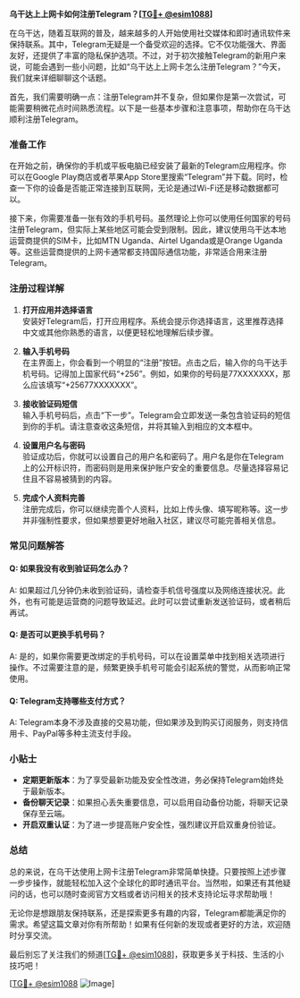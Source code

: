 **乌干达上上网卡如何注册Telegram？[[TG💪+ @esim1088](https://t.me/s/esim1088)]**

在乌干达，随着互联网的普及，越来越多的人开始使用社交媒体和即时通讯软件来保持联系。其中，Telegram无疑是一个备受欢迎的选择。它不仅功能强大、界面友好，还提供了丰富的隐私保护选项。不过，对于初次接触Telegram的新用户来说，可能会遇到一些小问题，比如“乌干达上上网卡怎么注册Telegram？”今天，我们就来详细聊聊这个话题。

首先，我们需要明确一点：注册Telegram并不复杂，但如果你是第一次尝试，可能需要稍微花点时间熟悉流程。以下是一些基本步骤和注意事项，帮助你在乌干达顺利注册Telegram。

### 准备工作

在开始之前，确保你的手机或平板电脑已经安装了最新的Telegram应用程序。你可以在Google Play商店或者苹果App Store里搜索“Telegram”并下载。同时，检查一下你的设备是否能正常连接到互联网，无论是通过Wi-Fi还是移动数据都可以。

接下来，你需要准备一张有效的手机号码。虽然理论上你可以使用任何国家的号码注册Telegram，但实际上某些地区可能会受到限制。因此，建议使用乌干达本地运营商提供的SIM卡，比如MTN Uganda、Airtel Uganda或是Orange Uganda等。这些运营商提供的上网卡通常都支持国际通信功能，非常适合用来注册Telegram。

### 注册过程详解

1. **打开应用并选择语言**  
   安装好Telegram后，打开应用程序。系统会提示你选择语言，这里推荐选择中文或其他你熟悉的语言，以便更轻松地理解后续步骤。

2. **输入手机号码**  
   在主界面上，你会看到一个明显的“注册”按钮。点击之后，输入你的乌干达手机号码。记得加上国家代码“+256”。例如，如果你的号码是77XXXXXXX，那么应该填写“+25677XXXXXXX”。

3. **接收验证码短信**  
   输入手机号码后，点击“下一步”。Telegram会立即发送一条包含验证码的短信到你的手机。请注意查收这条短信，并将其输入到相应的文本框中。

4. **设置用户名与密码**  
   验证成功后，你就可以设置自己的用户名和密码了。用户名是你在Telegram上的公开标识符，而密码则是用来保护账户安全的重要信息。尽量选择容易记住且不容易被猜到的内容。

5. **完成个人资料完善**  
   注册完成后，你可以继续完善个人资料，比如上传头像、填写昵称等。这一步并非强制性要求，但如果想要更好地融入社区，建议尽可能完善相关信息。

### 常见问题解答

#### Q: 如果我没有收到验证码怎么办？
A: 如果超过几分钟仍未收到验证码，请检查手机信号强度以及网络连接状况。此外，也有可能是运营商的问题导致延迟。此时可以尝试重新发送验证码，或者稍后再试。

#### Q: 是否可以更换手机号码？
A: 是的，如果你需要更改绑定的手机号码，可以在设置菜单中找到相关选项进行操作。不过需要注意的是，频繁更换手机号可能会引起系统的警觉，从而影响正常使用。

#### Q: Telegram支持哪些支付方式？
A: Telegram本身不涉及直接的交易功能，但如果涉及到购买订阅服务，则支持信用卡、PayPal等多种主流支付手段。

### 小贴士

- **定期更新版本**：为了享受最新功能及安全性改进，务必保持Telegram始终处于最新版本。
- **备份聊天记录**：如果担心丢失重要信息，可以启用自动备份功能，将聊天记录保存至云端。
- **开启双重认证**：为了进一步提高账户安全性，强烈建议开启双重身份验证。

### 总结

总的来说，在乌干达使用上网卡注册Telegram非常简单快捷。只要按照上述步骤一步步操作，就能轻松加入这个全球化的即时通讯平台。当然啦，如果还有其他疑问的话，也可以随时查阅官方文档或者访问相关的技术支持论坛寻求帮助哦！

无论你是想跟朋友保持联系，还是探索更多有趣的内容，Telegram都能满足你的需求。希望这篇文章对你有所帮助！如果有任何新的发现或者更好的方法，欢迎随时分享交流。

最后别忘了关注我们的频道[[TG💪+ @esim1088](https://t.me/s/esim1088)]，获取更多关于科技、生活的小技巧吧！  

[[TG💪+ @esim1088](https://t.me/s/esim1088) ![Image](https://i.postimg.cc/4NQfJmqS/Snipaste-2025-05-13-00-14-12.png)]